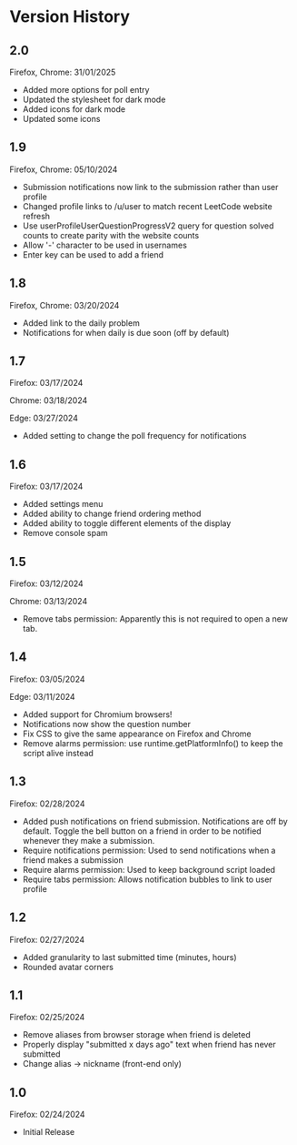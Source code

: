 # Version History

## 2.0
Firefox, Chrome: 31/01/2025

- Added more options for poll entry
- Updated the stylesheet for dark mode
- Added icons for dark mode
- Updated some icons


## 1.9
Firefox, Chrome: 05/10/2024

- Submission notifications now link to the submission rather than user profile
- Changed profile links to /u/user to match recent LeetCode website refresh
- Use userProfileUserQuestionProgressV2 query for question solved counts to create parity with the website counts
- Allow '-' character to be used in usernames
- Enter key can be used to add a friend

## 1.8
Firefox, Chrome: 03/20/2024

- Added link to the daily problem
- Notifications for when daily is due soon (off by default)

## 1.7
Firefox: 03/17/2024

Chrome: 03/18/2024

Edge: 03/27/2024

- Added setting to change the poll frequency for notifications

## 1.6
Firefox: 03/17/2024

- Added settings menu
- Added ability to change friend ordering method
- Added ability to toggle different elements of the display
- Remove console spam

## 1.5
Firefox: 03/12/2024

Chrome: 03/13/2024

- Remove tabs permission: Apparently this is not required to open a new tab.

## 1.4
Firefox: 03/05/2024

Edge: 03/11/2024

- Added support for Chromium browsers!
- Notifications now show the question number
- Fix CSS to give the same appearance on Firefox and Chrome
- Remove alarms permission: use runtime.getPlatformInfo() to keep the script alive instead

## 1.3
Firefox: 02/28/2024

- Added push notifications on friend submission. Notifications are off by default. Toggle the bell button on a friend in order to be notified whenever they make a submission.
- Require notifications permission: Used to send notifications when a friend makes a submission
- Require alarms permission: Used to keep background script loaded
- Require tabs permission: Allows notification bubbles to link to user profile

## 1.2
Firefox: 02/27/2024

- Added granularity to last submitted time (minutes, hours)
- Rounded avatar corners

## 1.1
Firefox: 02/25/2024

- Remove aliases from browser storage when friend is deleted
- Properly display "submitted x days ago" text when friend has never submitted
- Change alias -> nickname (front-end only)

## 1.0
Firefox: 02/24/2024

- Initial Release

